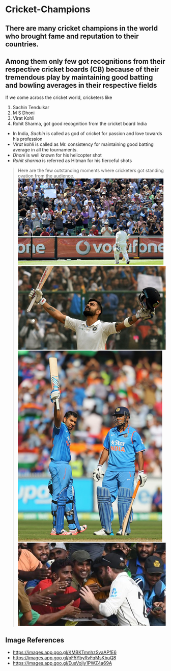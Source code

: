 # Cricket-Champions
## There are many cricket champions in the world who brought fame and reputation to their countries.
## Among them only few got recognitions from their respective cricket boards (CB) because of their tremendous play by maintaining good batting and bowling averages in their respective fields
If we come across the cricket world, cricketers like
1. Sachin Tendulkar
2. M S Dhoni
3. Virat Kohli 
4. Rohit Sharma, got good recognition from the cricket board India
* In India, *Sachin* is called as god of cricket for passion and love towards his profession
* *Virat kohli* is called as Mr. consistency for maintaining good batting average in all the tournaments.
* *Dhoni* is well known for his helicopter shot
* *Rohit sharma* is referred as Hitman for his fierceful shots
> Here are the few outstanding moments where cricketers got standing ovation from the audience.
![standing ovation picture 1](standing_ovation1.jpg)
![standing ovation picture 2](standing_ovation2.jpg)
![standing ovation picture 3](standing_ovation3.jpg)
![pic4](pic4.jpg)
## Image References
- https://images.app.goo.gl/KMBKTmnhzSvaAPfE6
- https://images.app.goo.gl/pF5YbyRvFqMsKbuQ8
- https://images.app.goo.gl/EusVojiy1PWZ4a69A






